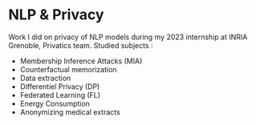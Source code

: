 # NLP & Privacy
Work I did on privacy of NLP models during my 2023 internship at INRIA Grenoble, Privatics team.
Studied subjects :
- Membership Inference Attacks (MIA)
- Counterfactual memorization
- Data extraction
- Differentiel Privacy (DP)
- Federated Learning (FL)
- Energy Consumption
- Anonymizing medical extracts
